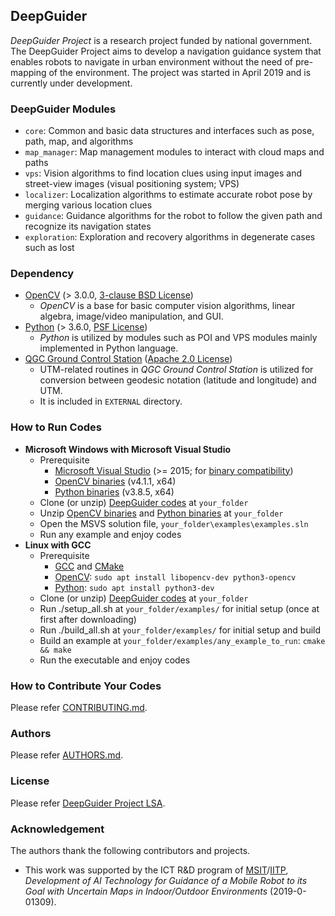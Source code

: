 ## DeepGuider
_DeepGuider Project_ is a research project funded by national government. The DeepGuider Project aims to develop a navigation guidance system that enables robots to navigate in urban environment
without the need of pre-mapping of the environment. The project was started in April 2019 and is currently under development.

### DeepGuider Modules
* `core`: Common and basic data structures and interfaces such as pose, path, map, and algorithms
* `map_manager`: Map management modules to interact with cloud maps and paths
* `vps`: Vision algorithms to find location clues using input images and street-view images (visual positioning system; VPS)
* `localizer`: Localization algorithms to estimate accurate robot pose by merging various location clues
* `guidance`: Guidance algorithms for the robot to follow the given path and recognize its navigation states
* `exploration`: Exploration and recovery algorithms in degenerate cases such as lost

### Dependency
* [OpenCV](http://opencv.org/) (> 3.0.0, [3-clause BSD License](https://opencv.org/license/))
  * _OpenCV_ is a base for basic computer vision algorithms, linear algebra, image/video manipulation, and GUI.
* [Python](http://python.org/) (> 3.6.0, [PSF License](https://docs.python.org/3/license.html))
  * _Python_ is utilized by modules such as POI and VPS modules mainly implemented in Python language.
* [QGC Ground Control Station](https://github.com/mavlink/qgroundcontrol) ([Apache 2.0 License](https://github.com/mavlink/qgroundcontrol/blob/master/COPYING.md))
  * UTM-related routines in _QGC Ground Control Station_ is utilized for conversion between geodesic notation (latitude and longitude) and UTM.
  * It is included in `EXTERNAL` directory.

### How to Run Codes
* **Microsoft Windows with Microsoft Visual Studio**
  * Prerequisite
    * [Microsoft Visual Studio](https://visualstudio.microsoft.com/) (>= 2015; for [binary compatibility](https://docs.microsoft.com/ko-kr/cpp/porting/binary-compat-2015-2017))
    * [OpenCV binaries](https://github.com/sunglok/3dv_tutorial/releases/download/misc/OpenCV_v4.1.1_MSVS2017_x64.zip) (v4.1.1, x64)
    * [Python binaries](https://github.com/deepguider/DeepGuider/releases/download/misc/Python_v3.8.5_MSVS2019_x64.zip) (v3.8.5, x64)
  * Clone (or unzip) [DeepGuider codes](https://github.com/deepguider/RoadGPS/archive/master.zip) at `your_folder`
  * Unzip [OpenCV binaries](https://github.com/sunglok/3dv_tutorial/releases/download/misc/OpenCV_v4.1.1_MSVS2017_x64.zip) and [Python binaries](https://github.com/deepguider/DeepGuider/releases/download/misc/Python_v3.8.5_MSVS2019_x64.zip) at `your_folder`
  * Open the MSVS solution file, `your_folder\examples\examples.sln`
  * Run any example and enjoy codes
* **Linux with GCC**
  * Prerequisite
    * [GCC](https://gcc.gnu.org/) and [CMake](https://cmake.org/)
    * [OpenCV](http://opencv.org/): `sudo apt install libopencv-dev python3-opencv`
    * [Python](http://python.org/): `sudo apt install python3-dev`
  * Clone (or unzip) [DeepGuider codes](https://github.com/deepguider/RoadGPS/archive/master.zip) at `your_folder`
  * Run ./setup_all.sh at `your_folder/examples/` for initial setup (once at first after downloading)
  * Run ./build_all.sh at `your_folder/examples/` for initial setup and build
  * Build an example at `your_folder/examples/any_example_to_run`: `cmake && make`
  * Run the executable and enjoy codes

### How to Contribute Your Codes
Please refer [CONTRIBUTING.md](CONTRIBUTING.md).

### Authors
Please refer [AUTHORS.md](AUTHORS.md).

### License
Please refer [DeepGuider Project LSA](LICENSE.md).

### Acknowledgement
The authors thank the following contributors and projects.

* This work was supported by the ICT R&D program of [MSIT](https://msit.go.kr/)/[IITP](https://www.iitp.kr/), *Development of AI Technology for Guidance of a Mobile Robot to its Goal with Uncertain Maps in Indoor/Outdoor Environments* (2019-0-01309).
